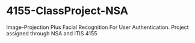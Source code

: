 # 4155-ClassProject-NSA
Image-Projection Plus Facial Recognition For User Authentication. Project assigned through NSA and ITIS 4155
